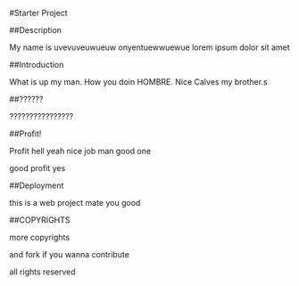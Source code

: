 #Starter Project

##Description

My name is uvevuveuwueuw onyentuewwuewue lorem ipsum dolor sit amet

##Introduction

What is up my man. How you doin HOMBRE. Nice Calves my brother.s

##??????

????????????????

##Profit!

Profit hell yeah nice job man good one

good profit yes

##Deployment

this is a web project mate you good

##COPYRIGHTS

more copyrights

and fork if you wanna contribute

all rights reserved